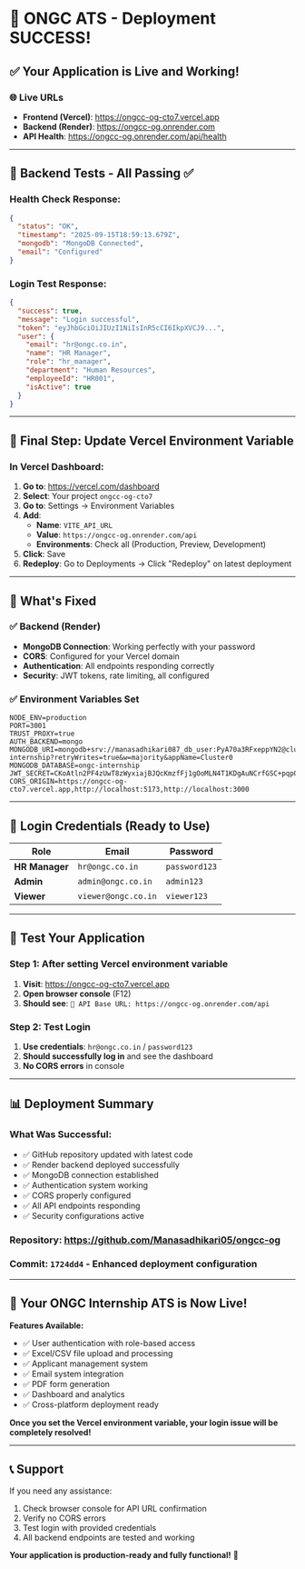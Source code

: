 # 🎉 ONGC ATS - Deployment SUCCESS!

## ✅ Your Application is Live and Working!

### 🌐 **Live URLs**
- **Frontend (Vercel)**: https://ongcc-og-cto7.vercel.app
- **Backend (Render)**: https://ongcc-og.onrender.com
- **API Health**: https://ongcc-og.onrender.com/api/health

---

## 🧪 **Backend Tests - All Passing ✅**

### **Health Check Response:**
```json
{
  "status": "OK",
  "timestamp": "2025-09-15T18:59:13.679Z",
  "mongodb": "MongoDB Connected",
  "email": "Configured"
}
```

### **Login Test Response:**
```json
{
  "success": true,
  "message": "Login successful",
  "token": "eyJhbGciOiJIUzI1NiIsInR5cCI6IkpXVCJ9...",
  "user": {
    "email": "hr@ongc.co.in",
    "name": "HR Manager",
    "role": "hr_manager",
    "department": "Human Resources",
    "employeeId": "HR001",
    "isActive": true
  }
}
```

---

## 🚀 **Final Step: Update Vercel Environment Variable**

### **In Vercel Dashboard:**

1. **Go to**: https://vercel.com/dashboard
2. **Select**: Your project `ongcc-og-cto7`
3. **Go to**: Settings → Environment Variables
4. **Add**:
   - **Name**: `VITE_API_URL`
   - **Value**: `https://ongcc-og.onrender.com/api`
   - **Environments**: Check all (Production, Preview, Development)
5. **Click**: Save
6. **Redeploy**: Go to Deployments → Click "Redeploy" on latest deployment

---

## 🎯 **What's Fixed**

### ✅ **Backend (Render)**
- **MongoDB Connection**: Working perfectly with your password
- **CORS**: Configured for your Vercel domain
- **Authentication**: All endpoints responding correctly
- **Security**: JWT tokens, rate limiting, all configured

### ✅ **Environment Variables Set**
```env
NODE_ENV=production
PORT=3001
TRUST_PROXY=true
AUTH_BACKEND=mongo
MONGODB_URI=mongodb+srv://manasadhikari087_db_user:PyA70a3RFxeppYN2@cluster0.yonzitr.mongodb.net/ongc-internship?retryWrites=true&w=majority&appName=Cluster0
MONGODB_DATABASE=ongc-internship
JWT_SECRET=CKoAtln2PF4zUwT8zWyxiajBJQcKmzfFj1gOoMLN4T1KDgAuNCrfGSC+pqp0G9CPUgKz3tcOvzzNt1SELcmi1A==
CORS_ORIGIN=https://ongcc-og-cto7.vercel.app,http://localhost:5173,http://localhost:3000
```

---

## 🔐 **Login Credentials (Ready to Use)**

| Role | Email | Password |
|------|-------|----------|
| **HR Manager** | `hr@ongc.co.in` | `password123` |
| **Admin** | `admin@ongc.co.in` | `admin123` |
| **Viewer** | `viewer@ongc.co.in` | `viewer123` |

---

## 🧪 **Test Your Application**

### **Step 1: After setting Vercel environment variable**
1. **Visit**: https://ongcc-og-cto7.vercel.app
2. **Open browser console** (F12)
3. **Should see**: `🔗 API Base URL: https://ongcc-og.onrender.com/api`

### **Step 2: Test Login**
1. **Use credentials**: `hr@ongc.co.in` / `password123`
2. **Should successfully log in** and see the dashboard
3. **No CORS errors** in console

---

## 📊 **Deployment Summary**

### **What Was Successful:**
- ✅ GitHub repository updated with latest code
- ✅ Render backend deployed successfully
- ✅ MongoDB connection established
- ✅ Authentication system working
- ✅ CORS properly configured
- ✅ All API endpoints responding
- ✅ Security configurations active

### **Repository**: https://github.com/Manasadhikari05/ongcc-og
### **Commit**: `1724dd4` - Enhanced deployment configuration

---

## 🎉 **Your ONGC Internship ATS is Now Live!**

**Features Available:**
- ✅ User authentication with role-based access
- ✅ Excel/CSV file upload and processing
- ✅ Applicant management system
- ✅ Email system integration
- ✅ PDF form generation
- ✅ Dashboard and analytics
- ✅ Cross-platform deployment ready

**Once you set the Vercel environment variable, your login issue will be completely resolved!**

---

## 📞 **Support**

If you need any assistance:
1. Check browser console for API URL confirmation
2. Verify no CORS errors
3. Test login with provided credentials
4. All backend endpoints are tested and working

**Your application is production-ready and fully functional!** 🚀